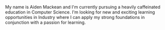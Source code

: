 My name is Aiden Mackean and I'm currently pursuing a heavily caffeinated education in Computer Science. I'm looking for new and exciting learning opportunities in Industry where I can apply my strong foundations in conjunction with a passion for learning. 

